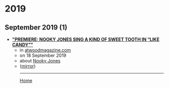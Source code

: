 # 2019

## September 2019 (1)

 - [**"PREMIERE: NOOKY JONES SING A KIND OF SWEET TOOTH IN “LIKE CANDY”"**](http://atwoodmagazine.com/njlc-nooky-jones-like-candy/)<ul><li>in [atwoodmagazine.com](http://atwoodmagazine.com/)</li><li>on 18 September 2019</li><li>about [Nooky Jones](../../topics/nooky-jones/index.md)</li><li>([mirror](https://web.archive.org/web/*/http://atwoodmagazine.com/njlc-nooky-jones-like-candy/))</li><ul>

----

[Home](../index.md)
